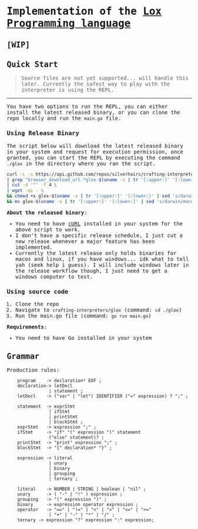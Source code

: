 <samp>

# Implementation of the [Lox Programming language](https://craftinginterpreters.com/the-lox-language.html)

## [WIP]

## Quick Start
> Source files are not yet supported... will handle this later. Currently the safest way to play with the interpreter is using the REPL.
---
You have two options to run the REPL, you can either install the latest released binary, or you can clone the repo locally and run the `main.go` file.

### Using Release Binary
The script below will download the latest released binary in your system and request for execution permission, once granted, you can start the REPL by executing the command `./glox` in the directory where you ran the script.

```sh
curl -L -s https://api.github.com/repos/silverhairs/crafting-interpreters/releases/latest \
| grep "browser_download_url.*glox-$(uname -s | tr '[:upper:]' '[:lower:]' | sed 's/darwin/macos/')-$(uname -m | sed 's/x86_64/amd64/')" \
| cut -d '"' -f 4 \
| wget -qi - \
&& chmod +x glox-$(uname -s | tr '[:upper:]' '[:lower:]' | sed 's/darwin/macos/')-$(uname -m | sed 's/x86_64/amd64/') \
&& mv glox-$(uname -s | tr '[:upper:]' '[:lower:]' | sed 's/darwin/macos/')-$(uname -m | sed 's/x86_64/amd64/') $PWD/glox
```

**About the released binary**:
 * You need to have [cURL](https://curl.se/) installed in your system for the above script to work.
 * I don't have a specific release schedule, I just cut a new release whenever a major feature has been implemented.
 * Currently the latest release only holds binaries for macos and linux, if you have windows... idk what to tell yah (seek help i guess). I will include windows later in the release workflow though, I just need to get a windows computer to test.

### Using source code
1. Clone the repo
2. Navigate to `crafting-interpreters/glox` (command: `cd ./glox`)
3. Run the main.go file (command: `go run main.go`)

**Requirements**:
 * You need to have Go installed in your system

## Grammar

Production rules:

```bnf
    program    -> declaration* EOF ;
    declaration-> letDecl
                | statement ;
    letDecl    -> ("var" | "let") IDENTIFIER ("=" expression) ? ";" ;

    statement  -> exprStmt
                | ifStmt
                | printStmt
                | blockStmt ;
    exprStmt   -> expression ";" ;
    ifStmt     -> "if" "(" expression ")" statement
                ("else" statement)? ;
    printStmt  -> "print" expression ";" ;
    blockStmt  -> "{" declaration* "}" ;

    expression -> literal
                | unary
                | binary
                | grouping
                | ternary ;

    literal    -> NUMBER | STRING | boolean | "nil" ;
    unary      -> ( "-" | "!" ) expression ;
    grouping   -> "(" expression ")" ;
    binary     -> expression operator expression ;
    operator   -> "==" | "!=" | "<" | ">" | "<=" | ">="
                | "+" | "-" | "*" | "/" ;
    ternary -> expression "?" expression ":" expression;
```
</samp>
